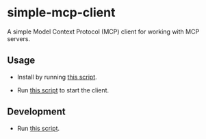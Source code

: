 # simple-mcp-client
A simple Model Context Protocol (MCP) client for working with MCP servers.

## Usage

- Install by running [this script](./shell/install.sh).

- Run [this script](./shell/run.sh) to start the client.

## Development

- Run [this script](./shell/install.dev.sh).



